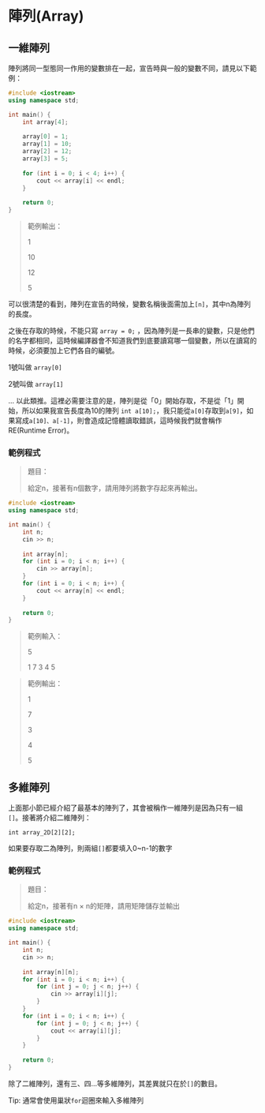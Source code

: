 # 陣列\(Array\)

## 一維陣列

陣列將同一型態同一作用的變數排在一起，宣告時與一般的變數不同，請見以下範例：

```cpp
#include <iostream>
using namespace std;

int main() {
    int array[4];
    
    array[0] = 1;
    array[1] = 10;
    array[2] = 12;
    array[3] = 5;
    
    for (int i = 0; i < 4; i++) {
        cout << array[i] << endl;
    }
    
    return 0;
}
```

> 範例輸出：
>
> 1
>
> 10
>
> 12
>
> 5

可以很清楚的看到，陣列在宣告的時候，變數名稱後面需加上`[n]`，其中n為陣列的長度。

之後在存取的時候，不能只寫 `array = 0;` ，因為陣列是一長串的變數，只是他們的名字都相同，這時候編譯器會不知道我們到底要讀寫哪一個變數，所以在讀寫的時候，必須要加上它們各自的編號。

1號叫做 `array[0]`

2號叫做 `array[1]`

... 以此類推。這裡必需要注意的是，陣列是從「0」開始存取，不是從「1」開始，所以如果我宣告長度為10的陣列 `int a[10];`，我只能從`a[0]`存取到`a[9]`，如果寫成`a[10]、a[-1]`，則會造成記憶體讀取錯誤，這時候我們就會稱作RE\(Runtime Error\)。

### 範例程式

> 題目：
>
> 給定n，接著有n個數字，請用陣列將數字存起來再輸出。

```cpp
#include <iostream>
using namespace std;

int main() {
    int n;
    cin >> n;
    
    int array[n];
    for (int i = 0; i < n; i++) {
        cin >> array[n];
    }
    for (int i = 0; i < n; i++) {
        cout << array[n] << endl;
    }
    
    return 0;
}
```

> 範例輸入：
>
> 5
>
> 1 7 3 4 5

> 範例輸出：
>
> 1
>
> 7
>
> 3
>
> 4
>
> 5

## 多維陣列

上面那小節已經介紹了最基本的陣列了，其會被稱作一維陣列是因為只有一組`[]`。接著將介紹二維陣列：

`int array_2D[2][2];`

如果要存取二為陣列，則兩組`[]`都要填入0~n-1的數字

### 範例程式

> 題目：
>
> 給定n，接著有n × n的矩陣，請用矩陣儲存並輸出

```cpp
#include <iostream>
using namespace std;

int main() {
    int n;
    cin >> n;
    
    int array[n][n];
    for (int i = 0; i < n; i++) {
        for (int j = 0; j < n; j++) {
            cin >> array[i][j];
        }
    }
    for (int i = 0; i < n; i++) {
        for (int j = 0; j < n; j++) {
            cout << array[i][j];
        }
    }
    
    return 0;
}
```

除了二維陣列，還有三、四...等多維陣列，其差異就只在於`[]`的數目。



Tip: 通常會使用巢狀`for`迴圈來輸入多維陣列

